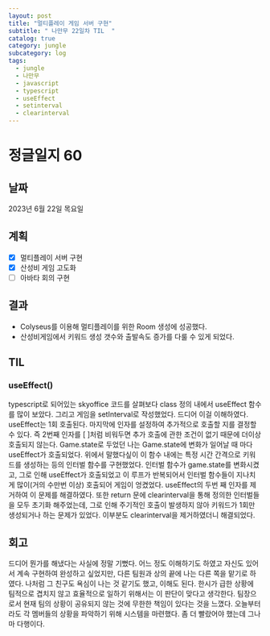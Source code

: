 ```yaml
---
layout: post
title: "멀티플레이 게임 서버 구현"
subtitle: " 나만무 22일차 TIL  "
catalog: true
category: jungle
subcategory: log
tags:
  - jungle
  - 나만무
  - javascript
  - typescript
  - useEffect
  - setinterval
  - clearinterval
---
```


# 정글일지 60

## 날짜

2023년 6월 22일 목요일

## 계획

- [x] 멀티플레이 서버 구현
- [x] 산성비 게임 고도화
- [ ] 아바타 회의 구현

## 결과

- Colyseus를 이용해 멀티플레이를 위한 Room 생성에 성공했다.
- 산성비게임에서 키워드 생성 갯수와 출발속도 증가를 다룰 수 있게 되었다.

## TIL

### useEffect()

typescript로 되어있는 skyoffice 코드를 살펴보다 class 정의 내에서 useEffect 함수를 많이 보았다. 그리고 게임을 setInterval로 작성했었다. 드디어 이걸 이해하였다. useEffect는 1회 호출된다. 마지막에 인자를 설정하여 추가적으로 호출할 지를 결정할 수 있다. 즉 2번째 인자를 [ ]처럼 비워두면 추가 호출에 관한 조건이 없기 때문에 더이상 호출되지 않는다. Game.state로 두었던 나는 Game.state에 변화가 일어날 때 마다 useEffect가 호출되었다. 위에서 말했다싶이 이 함수 내에는 특정 시간 간격으로 키워드를 생성하는 등의 인터벌 함수를 구현했었다. 인터벌 함수가 game.state를 변화시켰고, 그로 인해 useEffect가 호출되었고 이 루프가 반복되어서 인터벌 함수들이 지나치게 많이(거의 수만번 이상) 호출되어 게임이 엉켰었다. useEffect의 두번 째 인자를 제거하여 이 문제를 해결하였다. 또한 return 문에 clearinterval을 통해 정의한 인터벌들을 모두 초기화 해주었는데, 그로 인해 주기적인 호출이 발생하지 않아 키워드가 1회만 생성되거나 하는 문제가 있었다. 이부분도 clearinterval을 제거하였더니 해결되었다.

## 회고

드디어 뭔가를 해냈다는 사실에 정말 기뻤다. 어느 정도 이해하기도 하였고 자신도 있어서 계속 구현하여 완성하고 싶었지만, 다른 팀원과 상의 끝에 나는 다른 쪽을 맡기로 하였다. 나처럼 그 친구도 욕심이 나는 것 같기도 했고, 이해도 된다. 한시가 급한 상황에 팀적으로 겹치지 않고 효율적으로 일하기 위해서는 이 판단이 맞다고 생각한다. 팀장으로서 현재 팀의 상황이 공유되지 않는 것에 무한한 책임이 있다는 것을 느꼈다. 오늘부터라도 각 멤버들의 상황을 파악하기 위해 시스템을 마련했다. 좀 더 빨랐어야 했는데 그나마 다행이다.
